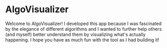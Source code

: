 # AlgoVisualizer

Welcome to AlgoVisualizer! I developed this app because I was fascinated by the elegance of different algorithms and I wanted to further help others (and myself) better understand them by visualizing what's actually happening. I hope you have as much fun with the tool as I had building it! 